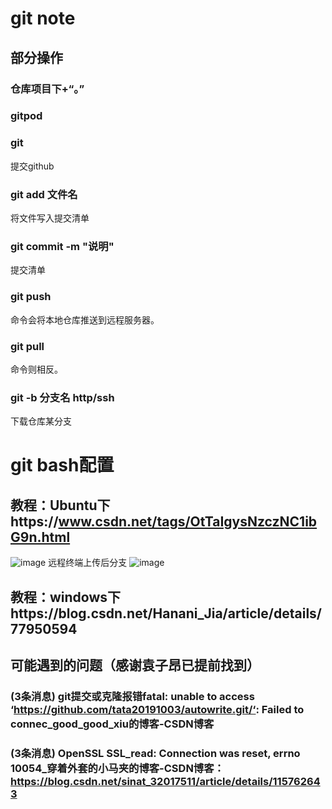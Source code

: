 # git note
## 部分操作
### 仓库项目下+“。”
### gitpod
### git
提交github
### git add 文件名
将文件写入提交清单
### git commit -m "说明"
提交清单
### git push
命令会将本地仓库推送到远程服务器。
### git pull
命令则相反。
### git -b 分支名 http/ssh
下载仓库某分支
# git bash配置
## 教程：Ubuntu下https://www.csdn.net/tags/OtTaIgysNzczNC1ibG9n.html
![image](https://user-images.githubusercontent.com/103516639/167304923-855b2e7f-179d-4f08-86e1-d0091c0aad8f.png)
远程终端上传后分支
![image](https://user-images.githubusercontent.com/103516639/167305030-a584dede-ba42-4490-9488-f08267745f52.png)

## 教程：windows下https://blog.csdn.net/Hanani_Jia/article/details/77950594
## 可能遇到的问题（感谢袁子昂已提前找到）
### (3条消息) git提交或克隆报错fatal: unable to access ‘https://github.com/tata20191003/autowrite.git/‘: Failed to connec_good_good_xiu的博客-CSDN博客
### (3条消息) OpenSSL SSL_read: Connection was reset, errno 10054_穿着外套的小马夹的博客-CSDN博客：https://blog.csdn.net/sinat_32017511/article/details/115762643
